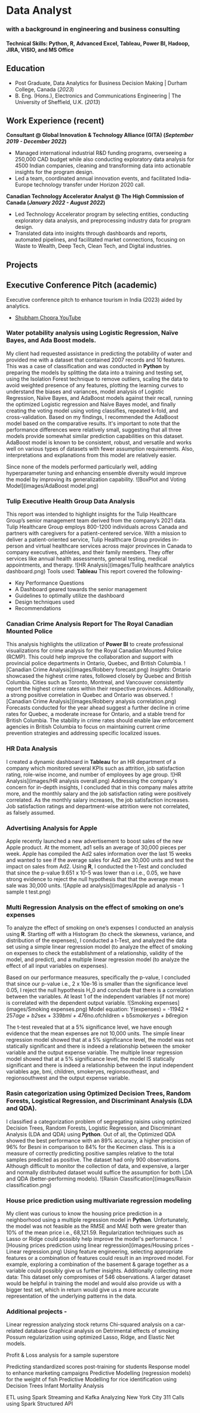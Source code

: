 # Data Analyst
### with a background in engineering and business consulting

#### Technical Skills: Python, R, Advanced Excel, Tableau, Power BI, Hadoop, JIRA, VISIO, and MS Office

## Education
- Post Graduate, Data Analytics for Business Decision Making | Durham College, Canada (_2023_)								       		
- B. Eng. (Hons.), Electronics and Communications Engineering	| The University of Sheffield, U.K. (_2013_)	 			        		

## Work Experience (recent)
**Consultant @ Global Innovation & Technology Alliance (GITA) (_September 2019 - December 2022_)**
- Managed international industrial R&D funding programs, overseeing a 250,000 CAD budget while also conducting exploratory data analysis for 4500 Indian companies, cleaning and transforming data into actionable insights for the program design.
- Led a team, coordinated annual innovation events, and facilitated India-Europe technology transfer under Horizon 2020 call.

**Canadian Technology Accelerator Analyst @ The High Commission of Canada (_January 2022 - August 2022_)**
- Led Technology Accelerator program by selecting entities, conducting exploratory data analysis, and preprocessing industry data for program design.
- Translated data into insights through dashboards and reports, automated pipelines, and facilitated market connections, focusing on Waste to Wealth, Deep Tech, Clean Tech, and Digital industries.

## Projects

## Executive Conference Pitch (academic)
Executive conference pitch to enhance tourism in India (2023) aided by analytics.
- [Shubham Chopra YouTube]([https://www.youtube.com/channel/UCa9gErQ9AE5jT2DZLjXBIdA](https://youtu.be/i8wqwx-wp0I))

### Water potability analysis using Logistic Regression, Naïve Bayes, and Ada Boost models.

My client had requested assistance in predicting the potability of water and provided me with a dataset that contained 2007 records and 10 features. This was a case of classification and was conducted in **Python** by preparing the models by splitting the data into a training and testing set, using the Isolation Forest technique to remove outliers, scaling the data to avoid weighted presence of any features, plotting the learning curves to understand the biases and variances, model analysis of Logistic Regression, Naïve Bayes, and AdaBoost models against their recall, running the optimized Logistic regression and Naïve Bayes model, and finally creating the voting model using voting classifies, repeated k-fold, and cross-validation.
Based on my findings, I recommended the AdaBoost model based on the comparative results. It's important to note that the performance differences were relatively small, suggesting that all three models provide somewhat similar prediction capabilities on this dataset. AdaBoost model is known to be consistent, robust, and versatile and works well on various types of datasets  with fewer assumption requirements. Also, interpretations and explanations from this model are relatively easier.

Since none of the models performed particularly well, adding hyperparameter tuning and enhancing ensemble diversity would improve the model by improving its generalization capability.
![BoxPlot and Voting Model](images/AdaBoost model.png)

### Tulip Executive Health Group Data Analysis
This report was intended to highlight insights for the Tulip Healthcare Group’s senior management team derived from the company’s 2021 data.
Tulip Healthcare Group employs 800-1200 individuals across Canada and partners with caregivers for a patient-centered service. With a mission to deliver a patient-oriented service, Tulip Healthcare Group provides in-person and virtual healthcare services across major provinces in Canada to company executives, athletes, and their family members. They offer services like annual health assessments, general testing, medical appointments, and therapy.
![HR Analysis](images/Tulip healthcare analytics dashboard.png)
Tools used: **Tableau**
This report covered the following-
- Key Performance Questions
- A Dashboard geared towards the senior management
- Guidelines to optimally utilize the dashboard
- Design techniques used
- Recommendations

### Canadian Crime Analysis Report for The Royal Canadian Mounted Police
This analysis highlights the utilization of **Power BI** to create professional visualizations for crime analysis for the Royal Canadian Mounted Police (RCMP). This could help improve the collaboration and support with provincial police departments in Ontario, Quebec, and British Columbia.
![Canadian Crime Analysis](images/Robbery forecast.png)
*Insights*: Ontario showcased the highest crime rates, followed closely by Quebec and British Columbia. Cities such as Toronto, Montreal, and Vancouver consistently report the highest crime rates within their respective provinces. Additionally, a strong positive correlation in Quebec and Ontario was observed.
![Canadian Crime Analysis](images/Robbery analysis correlation.png)
Forecasts conducted for the year ahead suggest a further decline in crime rates for Quebec, a moderate increase for Ontario, and a stable trend for British Columbia. The stability in crime rates should enable law enforcement agencies in British Columbia to focus on maintaining current crime prevention strategies and addressing specific localized issues.

### HR Data Analysis
I created a dynamic dashboard in **Tableau** for an HR department of a company which monitored several KPIs such as attrition, job satisfaction rating, role-wise income, and number of employees by age group.
![HR Analysis](images/HR analysis overall.png)
Addressing the company's concern for in-depth insights, I concluded that in this company males attrite more, and the monthly salary and the job satisfaction rating were positively correlated. As the monthly salary increases, the job satisfaction increases. Job satisfaction ratings and department-wise attrition were not correlated, as falsely assumed.

### Advertising Analysis for Apple

Apple recently launched a new advertisement to boost sales of the new Apple product. At the moment, ad1 sells an average of 30,000 pieces per week. Apple has compiled the Ad2 sales information over the last 15 weeks and wanted to see if the average sales for Ad2 are 30,000 units and test the impact on sales from Ad2.
Using **R**, I conducted the t-Test and concluded that since the p-value 9.651 x 10-5 was lower than α i.e., 0.05, we have strong evidence to reject the null hypothesis that that the average mean sale was 30,000 units.
![Apple ad analysis](images/Apple ad analysis - 1 sample t test.png)

### Multi Regression Analysis on the effect of smoking on one’s expenses

To analyze the effect of smoking on one’s expenses I conducted an analysis using **R**. Starting off with a Histogram (to check the skewness, variance, and distribution of the expenses), I conducted a t-Test, and analyzed the data set using a simple linear regression model (to analyze the effect of smoking on expenses to check the establishment of a relationship, validity of the model, and predict), and a multiple linear regression model (to analyze the effect of all input variables on expenses).

Based on our performance measures, specifically the p-value, I concluded that since our p-value i.e., 2 x 10e-16 is smaller than the significance level 0.05, I reject the null hypothesis H_0 and conclude that there is a correlation between the variables. At least 1 of the independent variables (if not more) is correlated with the dependent output variable.
![Smoking expenses](images/Smoking expenses.png)
Model equation: Y(expenses) = -11942 + 257*age + b2*sex + 339*bmi + 476*no.ofchildren + b5*smokeryes + b6*region

The t-test revealed that at a 5% significance level, we have enough evidence that the mean expenses are not 10,000 units.
The simple linear regression model showed that at a 5% significance level, the model was not statically significant and there is indeed a relationship between the smoker variable and the output expense variable.
The multiple linear regression model showed that at a 5% significance level, the model IS statically significant and there is indeed a relationship between the input independent variables age, bmi, children, smokeryes, regionsoutheast, and regionsouthwest and the output expense variable.

### Rasin categorization using Optimized Decision Trees, Random Forests, Logistical Regression, and Discriminant Analysis (LDA and QDA).

I classified a categorization problem of segregating raisins using optimized Decision Trees, Random Forests, Logistic Regression, and Discriminant Analysis (LDA and QDA) using **Python**. Out of all, the Optimized QDA showed the best performance with an 89% accuracy, a higher precision of 96% for Besni in comparison to 84% for the Kecimen class. This is a measure of correctly predicting positive samples relative to the total samples predicted as positive.
The dataset had only 900 observations. Although difficult to monitor the collection of data, and expensive, a larger and normally distributed dataset would suffice the assumption for both LDA and QDA (better-performing models).
![Raisin Classification](images/Raisin classification.png)

### House price prediction using multivariate regression modeling

My client was curious to know the housing price prediction in a neighborhood using a multiple regression model in **Python**. Unfortunately, the model was not feasible as the RMSE and MAE both were greater than 10% of the mean price i.e., 68,121.59. Regularization techniques such as Lasso or Ridge could possibly help improve the model's performance.
![Housing prices prediction using linear regression](images/Housing prices - Linear regression.png)
Using feature engineering, selecting appropriate features or a combination of features could result in an improved model. For example, exploring a combination of the basement & garage together as a variable could possibly give us further insights. Additionally collecting more data: This dataset only compromises of 546 observations. A larger dataset would be helpful in training the model and would also provide us with a bigger test set, which in return would give us a more accurate representation of the underlying patterns in the data.


### Additional projects -
Linear regression analyzing stock returns
Chi-squared analysis on a car-related database
Graphical analysis on Detrimental effects of smoking
Possum regularization using optimized Lasso, Ridge, and Elastic Net models.

Profit & Loss analysis for a sample superstore

Predicting standardized scores post-training for students
Response model to enhance marketing campaigns
Predictive Modelling (regression models) for the weight of fish
Predictive Modelling for rice identification using Decision Trees
Infant Mortality Analysis

ETL using Spark Streaming and Kafka
Analyzing New York City 311 Calls using Spark Structured API
